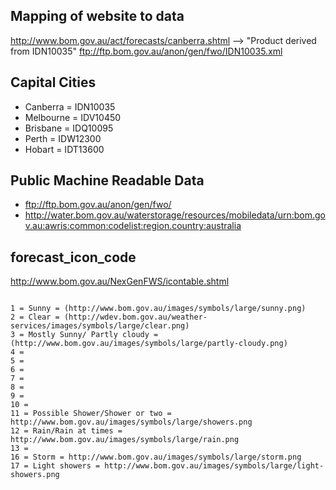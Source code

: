 ## Mapping of website to data
http://www.bom.gov.au/act/forecasts/canberra.shtml --> "Product derived from IDN10035"
ftp://ftp.bom.gov.au/anon/gen/fwo/IDN10035.xml

## Capital Cities
- Canberra = IDN10035
- Melbourne = IDV10450
- Brisbane = IDQ10095
- Perth = IDW12300
- Hobart = IDT13600

## Public Machine Readable Data
- ftp://ftp.bom.gov.au/anon/gen/fwo/
- http://water.bom.gov.au/waterstorage/resources/mobiledata/urn:bom.gov.au:awris:common:codelist:region.country:australia

## forecast_icon_code

http://www.bom.gov.au/NexGenFWS/icontable.shtml

~~~

1 = Sunny = (http://www.bom.gov.au/images/symbols/large/sunny.png)
2 = Clear = (http://wdev.bom.gov.au/weather-services/images/symbols/large/clear.png)
3 = Mostly Sunny/ Partly cloudy = (http://www.bom.gov.au/images/symbols/large/partly-cloudy.png)
4 =
5 =
6 =
7 =
8 =
9 =
10 =
11 = Possible Shower/Shower or two = http://www.bom.gov.au/images/symbols/large/showers.png
12 = Rain/Rain at times = http://www.bom.gov.au/images/symbols/large/rain.png
13 = 
16 = Storm = http://www.bom.gov.au/images/symbols/large/storm.png
17 = Light showers = http://www.bom.gov.au/images/symbols/large/light-showers.png


~~~
